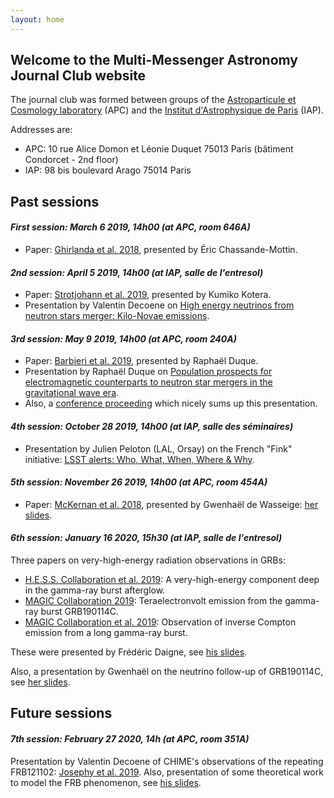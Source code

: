 ```yaml
---
layout: home
---
```



## Welcome to the Multi-Messenger Astronomy Journal Club website

The journal club was formed between groups of the [Astroparticule et Cosmology laboratory](http://www.apc.univ-paris7.fr/APC_CS/) (APC) and the [Institut d'Astrophysique de Paris](http://www.iap.fr) (IAP).

Addresses are:
* APC: 10 rue Alice Domon et Léonie Duquet 75013 Paris (bâtiment Condorcet - 2nd floor)
* IAP: 98 bis boulevard Arago 75014 Paris

## Past sessions

#### _First session: March 6 2019, 14h00 (at APC, room 646A)_

* Paper: [Ghirlanda et al. 2018](https://ui.adsabs.harvard.edu/abs/2019Sci...363..968G/abstract), presented by Éric Chassande-Mottin.

#### _2nd session: April 5 2019, 14h00 (at IAP, salle de l'entresol)_

* Paper: [Strotjohann et al. 2019](https://ui.adsabs.harvard.edu/abs/2019arXiv190309648S/abstract), presented by Kumiko Kotera.
* Presentation by Valentin Decoene on [High energy neutrinos from neutron stars merger: Kilo-Novae emissions](docs/slides2-decoene.pdf).

#### _3rd session: May 9 2019, 14h00 (at APC, room 240A)_

* Paper: [Barbieri et al. 2019](https://ui.adsabs.harvard.edu/abs/2019arXiv190304543B/abstract), presented by Raphaël Duque.
* Presentation by Raphaël Duque on [Population prospects for electromagnetic counterparts to neutron star mergers in the gravitational wave era](docs/slides3-duque.pdf).
* Also, a [conference proceeding](docs/asterics2019_proc.pdf) which nicely sums up this presentation.

#### _4th session: October 28 2019, 14h00 (at IAP, salle des séminaires)_

* Presentation by Julien Peloton (LAL, Orsay) on the French "Fink" initiative: [LSST alerts: Who, What, When, Where & Why](docs/slides4-peloton.pdf).


#### _5th session: November 26 2019, 14h00 (at APC, room 454A)_

* Paper: [McKernan et al. 2018](https://ui.adsabs.harvard.edu/abs/2018ApJ...866...66M/abstract), presented by Gwenhaël de Wasseige: [her slides](docs/slides5-wasseige.pdf).

#### _6th session: January 16 2020, 15h30 (at IAP, salle de l'entresol)_

Three papers on very-high-energy radiation observations in GRBs:

* [H.E.S.S. Collaboration et al. 2019](https://ui.adsabs.harvard.edu/abs/2019Natur.575..464A/abstract): A very-high-energy component deep in the gamma-ray burst afterglow.
* [MAGIC Collaboration 2019](https://ui.adsabs.harvard.edu/abs/2019Natur.575..455M/abstract): Teraelectronvolt emission from the gamma-ray burst GRB190114C.
* [MAGIC Collaboration et al. 2019](https://ui.adsabs.harvard.edu/abs/2019Natur.575..459M/abstract): Observation of inverse Compton emission from a long gamma-ray burst.

These were presented by Frédéric Daigne, see [his slides](docs/slides6-daigne.pdf).

Also, a presentation by Gwenhaël on the neutrino follow-up of GRB190114C, see [her slides](docs/slides6-wasseige.pdf).

## Future sessions

#### _7th session: February 27 2020, 14h (at APC, room 351A)_

Presentation by Valentin Decoene of CHIME's observations of the repeating FRB121102: [Josephy et al. 2019](https://ui.adsabs.harvard.edu/abs/2019ApJ...882L..18J/abstract). Also, presentation of some theoretical work to model the FRB phenomenon, see [his slides](docs/slides7-decoene.pdf).
